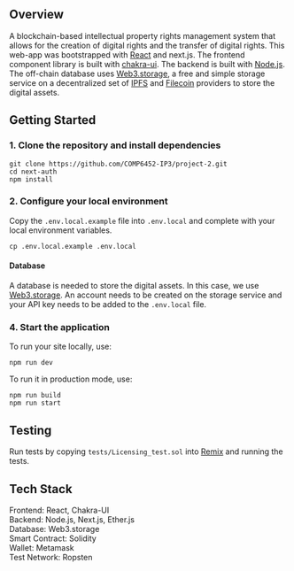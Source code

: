 ## Overview

A blockchain-based intellectual property rights management system that allows for the creation of digital rights and the transfer of digital rights. This web-app was bootstrapped with [React](https://reactjs.org/) and next.js. The frontend component library is built with [chakra-ui](https://chakra-ui.com/). The backend is built with [Node.js](https://nodejs.org/en/). The off-chain database uses [Web3.storage](https://web3.storage/), a free and simple storage service on a decentralized set of [IPFS](https://ipfs.io/) and [Filecoin](https://filecoin.io/) providers to store the digital assets.

## Getting Started

### 1. Clone the repository and install dependencies

```
git clone https://github.com/COMP6452-IP3/project-2.git
cd next-auth
npm install
```

### 2. Configure your local environment

Copy the `.env.local.example` file into `.env.local` and complete with your local environment variables.

```
cp .env.local.example .env.local
```

#### Database

A database is needed to store the digital assets. In this case, we use [Web3.storage](https://web3.storage/). An account needs to be created on the storage service and your API key needs to be added to the `.env.local` file.

### 4. Start the application

To run your site locally, use:

```
npm run dev
```

To run it in production mode, use:

```
npm run build
npm run start
```

## Testing

Run tests by copying `tests/Licensing_test.sol` into [Remix](https://remix.ethereum.org/) and running the tests.

## Tech Stack
Frontend: React, Chakra-UI <br/>
Backend: Node.js, Next.js, Ether.js <br/>
Database: Web3.storage <br/>
Smart Contract: Solidity <br/>
Wallet: Metamask <br/>
Test Network: Ropsten <br/>



